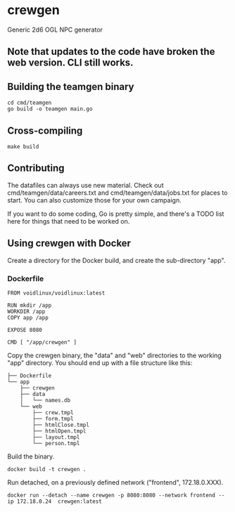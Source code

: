 # crewgen

Generic 2d6 OGL NPC generator

## Note that updates to the code have broken the web version. CLI still works.

## Building the teamgen binary

```
cd cmd/teamgen
go build -o teamgen main.go
```

## Cross-compiling 

```
make build
```

## Contributing

The datafiles can always use new material. Check out 
cmd/teamgen/data/careers.txt and cmd/teamgen/data/jobs.txt for places to start.
You can also customize those for your own campaign.

If you want to do some coding, Go is pretty simple, and there's a TODO list 
here for things that need to be worked on. 

## Using crewgen with Docker

Create a directory for the Docker build, and create the sub-directory "app".

### Dockerfile

```
FROM voidlinux/voidlinux:latest

RUN mkdir /app
WORKDIR /app
COPY app /app

EXPOSE 8080

CMD [ "/app/crewgen" ]

```

Copy the crewgen binary, the "data" and "web" directories to the working "app"
directory. You should end up with a file structure like this:

```
├── Dockerfile
└── app
    ├── crewgen
    ├── data
    │   └── names.db
    └── web
        ├── crew.tmpl
        ├── form.tmpl
        ├── htmlClose.tmpl
        ├── htmlOpen.tmpl
        ├── layout.tmpl
        └── person.tmpl

```

Build the binary.

```
docker build -t crewgen .
```

Run detached, on a previously defined network ("frontend", 172.18.0.XXX).

```
docker run --detach --name crewgen -p 8080:8080 --network frontend --ip 172.18.0.24  crewgen:latest 
```

